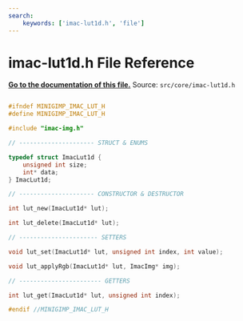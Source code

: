 ```yaml
---
search:
    keywords: ['imac-lut1d.h', 'file']
---
```


# imac-lut1d.h File Reference

**[Go to the documentation of this file.](imac-lut1d_8h.md)**
Source: `src/core/imac-lut1d.h`

    
    
    
    
    
    
    
    
    
    
      
      
    
    
    
```cpp

#ifndef MINIGIMP_IMAC_LUT_H
#define MINIGIMP_IMAC_LUT_H

#include "imac-img.h"

// --------------------- STRUCT & ENUMS

typedef struct ImacLut1d {
    unsigned int size;
    int* data;
} ImacLut1d;

// --------------------- CONSTRUCTOR & DESTRUCTOR

int lut_new(ImacLut1d* lut);

int lut_delete(ImacLut1d* lut);

// ---------------------- SETTERS

void lut_set(ImacLut1d* lut, unsigned int index, int value);

void lut_applyRgb(ImacLut1d* lut, ImacImg* img);

// ----------------------- GETTERS

int lut_get(ImacLut1d* lut, unsigned int index);

#endif //MINIGIMP_IMAC_LUT_H
```


    
  
